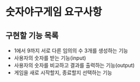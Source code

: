 # 숫자야구게임 요구사항

## 구현할 기능 목록

- 1에서 9까지 서로 다른 임의의 수 3개를 생성하는 기능
- 사용자의 숫자를 받는 기능(input)
- 사용자의 숫자를 비교하고 결과를 출력하는 기능(output)
- 게임을 새로 시작할지, 종료할지 선택하는 기능

